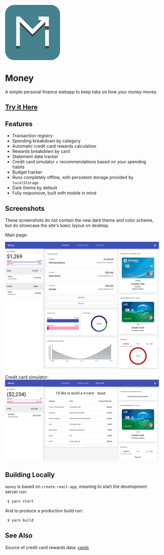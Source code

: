 ![Money](https://github.com/Cubified/money/blob/main/public/logo180.png)

# Money

A simple personal finance webapp to keep tabs on how your money moves.

## [Try it Here](https://cubified.github.io/money)

## Features

- Transaction registry
- Spending breakdown by category
- Automatic credit card rewards calculation
- Rewards breakdown by card
- Statement date tracker
- Credit card simulator + recommendations based on your spending habits
- Budget tracker
- Runs completely offline, with persistent storage provided by `localStorage`
- Dark theme by default
- Fully responsive, built with mobile in mind

## Screenshots

These screenshots do not contain the new dark theme and color scheme, but do showcase the site's basic layout on desktop.

Main page:

![1](https://github.com/Cubified/money/blob/main/screenshots/new1.png)

Credit card simulator:
![2](https://github.com/Cubified/money/blob/main/screenshots/new2.png)

## Building Locally

`money` is based on `create-react-app`, meaning to start the development server run:

```sh
 $ yarn start
```

And to produce a production build run:

```sh
 $ yarn build
```

## See Also

Source of credit card rewards data:  [cards](https://github.com/Cubified/cards)
